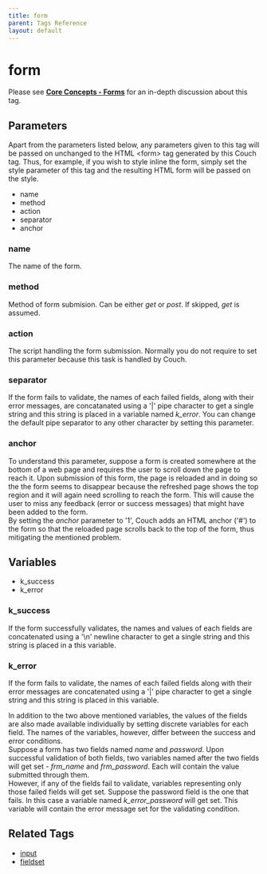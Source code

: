 ```yaml
---
title: form
parent: Tags Reference
layout: default
---
```


# form

Please see [**Core Concepts - Forms**](../../concepts/forms.html) for an in-depth discussion about this tag.

## Parameters

<p class="success">Apart from the parameters listed below, any parameters given to this tag will be passed on unchanged to the HTML &lt;form&gt; tag generated by this Couch tag. Thus, for example, if you wish to style inline the form, simply set the style parameter of this tag and the resulting HTML form will be passed on the style.</p>

* name
* method
* action
* separator
* anchor

### name

The name of the form.

### method

Method of form submision. Can be either _get_ or _post_. If skipped, _get_ is assumed.

### action

The script handling the form submission. Normally you do not require to set this parameter because this task is handled by Couch.

### separator

If the form fails to validate, the names of each failed fields, along with their error messages, are concatanated using a '|' pipe character to get a single string and this string is placed in a variable named *k\_error*. You can change the default pipe separator to any other character by setting this parameter.

### anchor

To understand this parameter, suppose a form is created somewhere at the bottom of a web page and requires the user to scroll down the page to reach it. Upon submission of this form, the page is reloaded and in doing so the the form seems to disappear because the refreshed page shows the top region and it will again need scrolling to reach the form. This will cause the user to miss any feedback (error or success messages) that might have been added to the form.<br/>
By setting the _anchor_ parameter to '1', Couch adds an HTML anchor ('\#') to the form so that the reloaded page scrolls back to the top of the form, thus mitigating the mentioned problem.

## Variables

* k\_success
* k\_error

### k\_success

If the form successfully validates, the names and values of each fields are concatenated using a '\\n' newline character to get a single string and this string is placed in a this variable.

### k\_error

If the form fails to validate, the names of each failed fields along with their error messages are concatenated using a '|' pipe character to get a single string and this string is placed in this variable.

In addition to the two above mentioned variables, the values of the fields are also made available individually by setting discrete variables for each field. The names of the variables, however, differ between the success and error conditions.<br/>
Suppose a form has two fields named _name_ and _password_. Upon successful validation of both fields, two variables named after the two fields will get set - *frm\_name* and *frm\_password*. Each will contain the value submitted through them.<br/>
However, if any of the fields fail to validate, variables representing only those failed fields will get set. Suppose the password field is the one that fails. In this case a variable named *k\_error\_password* will get set. This variable will contain the error message set for the validating condition.

## Related Tags

* [input](./input.html)
* [fieldset](./fieldset.html)

